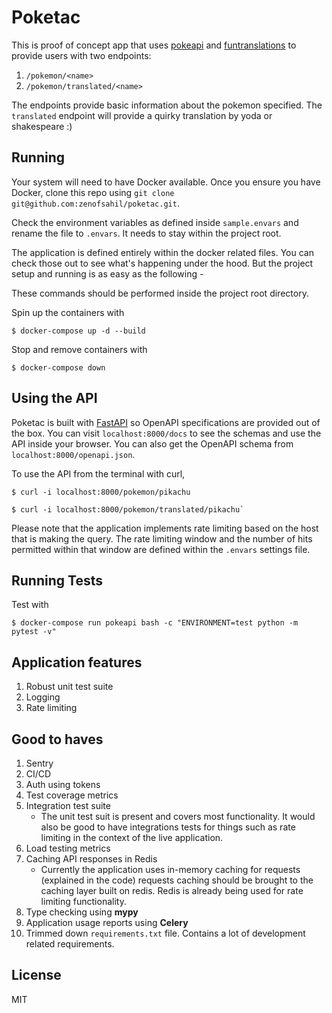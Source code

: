 Poketac
===

This is proof of concept app that uses [pokeapi](https://pokeapi.co) and [funtranslations](https://funtranslations.com/) to provide users with two endpoints:

1. `/pokemon/<name>`
2. `/pokemon/translated/<name>`

The endpoints provide basic information about the pokemon specified. The `translated` endpoint will provide a quirky translation by yoda or shakespeare :)


Running
-------

Your system will need to have Docker available. Once you ensure you have Docker, clone this repo using `git clone git@github.com:zenofsahil/poketac.git`. 

Check the environment variables as defined inside `sample.envars` and rename the file to `.envars`. It needs to stay within the project root.

The application is defined entirely within the docker related files. You can check those out to see what's happening under the
hood. But the project setup and running is as easy as the following -

These commands should be performed inside the project root directory.

Spin up the containers with
```
$ docker-compose up -d --build
```

Stop and remove containers with
```
$ docker-compose down
```

Using the API
-------------

Poketac is built with [FastAPI](https://fastapi.tiangolo.com/) so OpenAPI specifications are provided out of the box. You can visit `localhost:8000/docs` to see the schemas and use the API inside your browser. You can also get the OpenAPI schema from `localhost:8000/openapi.json`. 

To use the API from the terminal with curl, 
```
$ curl -i localhost:8000/pokemon/pikachu

$ curl -i localhost:8000/pokemon/translated/pikachu`
```

Please note that the application implements rate limiting based on the host that is making the query. The rate limiting window and the number of hits permitted within that window are defined within the `.envars` settings file.

Running Tests
-------

Test with
```
$ docker-compose run pokeapi bash -c "ENVIRONMENT=test python -m pytest -v"
```

Application features
------------
1. Robust unit test suite
2. Logging
3. Rate limiting

Good to haves
------------
1. Sentry
2. CI/CD
3. Auth using tokens
4. Test coverage metrics
5. Integration test suite
   - The unit test suit is present and covers most functionality. It would also be good to have integrations tests for things such as rate limiting in the context of the live application.
6. Load testing metrics
7. Caching API responses in Redis
    - Currently the application uses in-memory caching for requests (explained in the code) requests caching should be brought to the caching layer built on redis. Redis is already being used for rate limiting functionality.
8. Type checking using **mypy**
9. Application usage reports using **Celery**
10. Trimmed down `requirements.txt` file. Contains a lot of development related requirements.

License
-------
MIT
